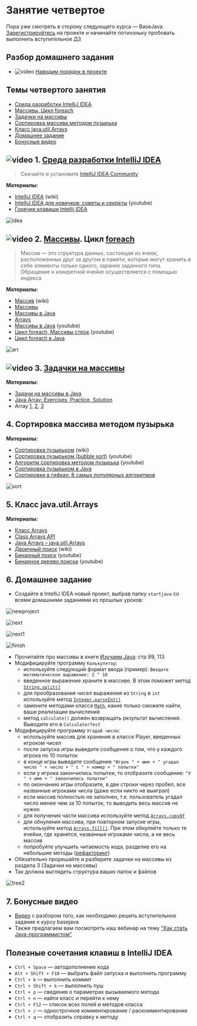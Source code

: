 # Занятие четвертое

Пора уже смотреть в сторону следующего курса — BaseJava. [Зарегистрируйтесь](https://topjava.ru/basejava) на проекте и начинайте потихоньку пробовать выполнить вступительное ДЗ

## Разбор домашнего задания
- ![video](https://user-images.githubusercontent.com/29703461/81983788-359a6c80-9634-11ea-9b47-09a56fd3d999.png) [Наводим порядок в проекте](https://drive.google.com/file/d/1IYfWYTgZnuJM80OkyWC7Ydpa8cgmfZOt/view?usp=sharing)

## Темы четвертого занятия
- [Среда разработки IntelliJ IDEA](#1)
- [Массивы. Цикл foreach](#2)
- [Задачки на массивы](#3)
- [Сортировка массива методом пузырька](#4)
- [Класс java.util.Arrays](#5)
- [Домашнее задание](#6)
- [Бонусные видео](#7)

## ![video](https://user-images.githubusercontent.com/29703461/81982928-d556fb00-9632-11ea-9794-ea198832d674.png) <a name="1">1. [Среда разработки IntelliJ IDEA](https://drive.google.com/file/d/1EztSgbHW7rOMqFdIQU2gfV9DVn9zQ7q0/view?usp=sharing)</a>
> Скачайте и установите [IntelliJ IDEA Community](http://www.jetbrains.com/idea/download/index.html)

**Материалы:**
- [IntelliJ IDEA](https://ru.wikipedia.org/wiki/IntelliJ_IDEA) (wiki)
- [IntelliJ IDEA для новичков: советы и секреты](https://www.youtube.com/watch?v=mcvnjaLqVWQ) (youtube)
- [Горячие клавиши Intellij IDEA](https://devcolibri.com/горячие-клавиши-intellij-idea)

![idea](https://user-images.githubusercontent.com/29703461/40548020-30a103fe-603c-11e8-9fa2-3d825c3d75e4.png)

## ![video](https://user-images.githubusercontent.com/29703461/81982928-d556fb00-9632-11ea-9794-ea198832d674.png) <a name="2">2. [Массивы](https://drive.google.com/file/d/11hTa-7sbV2R7YKNmfE4qZ_4DBtIwUKwJ/view?usp=sharing). Цикл [foreach](https://drive.google.com/open?id=1ZvCrFOKiIV01ZO1yGtDsuFRNg3YksfqU)</a>
> Массив — это структура данных, состоящая из ячеек, расположенных друг за другом в памяти, которые могут хранить в себе элементы только одного, заранее заданного типа. Обращение к конкретной ячейке осуществляется с помощью индекса

**Материалы:**
- [Массив](https://ru.wikipedia.org/wiki/Массив_(программирование)) (wiki)
- [Массивы](http://developer.alexanderklimov.ru/android/java/array.php)
- [Массивы в Java](http://www.skipy.ru/technics/arrays.html)
- [Arrays](https://docs.oracle.com/javase/tutorial/java/nutsandbolts/arrays.html)
- [Массивы в Java](https://www.youtube.com/watch?v=li86TEAEhYM) (youtube)
- [Цикл foreach, Массивы строк](https://www.youtube.com/watch?v=8AD55r64yNw) (youtube)
- [Цикл foreach в Java](https://pr0java.blogspot.com/2015/04/for-foreach.html)

![arr](https://user-images.githubusercontent.com/29703461/40573705-dd7d8a52-60cd-11e8-8213-7f79b0c56f24.png)

## ![video](https://user-images.githubusercontent.com/29703461/81982928-d556fb00-9632-11ea-9794-ea198832d674.png) <a name="3">3. [Задачки на массивы](https://drive.google.com/file/d/1Bp7evzvvumsISUp0DHXBekH0iDOflkvB/view?usp=sharing)</a>

**Материалы:**
 - [Задачи на массивы в Java](http://taskcode.ru/array)
 - [Java Array: Exercises, Practice, Solution](https://www.w3resource.com/java-exercises/array/index.php)
 - Array [1](http://codingbat.com/java/Array-1), [2](http://codingbat.com/java/Array-2), [3](http://codingbat.com/java/Array-3)

## <a name="4">4. Сортировка массива методом пузырька</a>

**Материалы:**
- [Сортировка пузырьком](https://ru.wikipedia.org/wiki/Сортировка_пузырьком) (wiki)
- [Cортировка пузырьком (bubble sort)](https://www.youtube.com/watch?v=oqpICiM165I) (youtube)
- [Алгоритм сортировка методом пузырька](https://www.youtube.com/watch?v=5JMInXAtnQg) (youtube)
- [Сортировка пузырьком в Java](https://nicholasgribanov.name/legendarnaya-sortirovka-puzyrkom/)
- [Сортировки в гифках: 8 самых популярных алгоритмов](https://proglib.io/p/sort-gif)

![sort](https://user-images.githubusercontent.com/29703461/40580205-cc8a3554-6142-11e8-9776-e3e20817fd5b.gif)

## <a name="5">5. Класс java.util.Arrays</a>

**Материалы:**
- [Класс Arrays](http://developer.alexanderklimov.ru/android/java/array.php#arrays)
- [Class Arrays API](https://docs.oracle.com/javase/8/docs/api/java/util/Arrays.html)
- [Java Arrays – java.util.Arrays](https://www.journaldev.com/16770/java-arrays-java-util-arrays)
- [Двоичный поиск](https://ru.wikipedia.org/wiki/Двоичный_поиск) (wiki)
- [Бинарный поиск](https://youtu.be/SW_UCzFO7X0?t=16m44s) (youtube)
- [Бинарное дерево поиска](https://youtu.be/HBMlhZAOhoI) (youtube)

## <a name="6">6. Домашнее задание</a>

- Создайте в IntelliJ IDEA новый проект, выбрав папку `startjava` со всеми домашними заданиями из прошлых уроков:

![newproject](https://user-images.githubusercontent.com/29703461/109776236-6c695f80-7c13-11eb-9d4c-0848737e31b4.png)

![next](https://user-images.githubusercontent.com/29703461/109776402-928eff80-7c13-11eb-88eb-f2fe9d3276a5.png)

![next1](https://user-images.githubusercontent.com/29703461/109777118-67f17680-7c14-11eb-98e3-83cbf372a6cb.png)

![finish](https://user-images.githubusercontent.com/29703461/109777723-139ac680-7c15-11eb-9b4a-8dfcf2e9daa4.png)

- Прочитайте про массивы в книге [Изучаем Java](https://www.ozon.ru/context/detail/id/7821666/): стр 89, 113
- Модифицируйте программу `Калькулятор`:  
  - используйте следующий формат ввода (пример): `Введите математическое выражение: 2 ^ 10`
  - введенное выражение храните в массиве. В этом поможет метод [`String.split()`](https://javarush.ru/groups/posts/2907-metod-split-v-java-delim-stroku-na-chasti)
  - для преобразования чисел выражения из `String` в `int` используйте метод [`Integer.parseInt()`](https://javarush.ru/groups/posts/2743-rukovodstvo-po-klassu-java-integer)
  - замените методами класса [`Math`](https://docs.oracle.com/javase/8/docs/api/java/lang/Math.html), какие только сможете найти, ваши реализации вычислений
  - метод `calculate()` должен возвращать результат вычисления. Выводите его в `CalculatorTest`
- Модифицируйте программу `Угадай число`:  
  - используйте массив для хранения в классе Player, введенных игроком чисел  
  - после запуска игры выведите сообщение о том, что у каждого игрока по 10 попыток
  - в конце игры выведите сообщение `"Игрок " + имя + " угадал число " + число + " с " + номер + " попытки"`
  - если у игрока закончились попытки, то отобразите сообщение: `"У " + имя + " закончились попытки"`
  - по окончанию игры отобразите, в две строки через пробел, все названные игроками числа (даже если никто не выиграл)
  - если массив полностью не заполнен, т.е. пользователь угадал число менее чем за 10 попыток, то выводить весь массив не нужно
  - для получения части массива используйте метод [`Arrays.copyOf`](https://javarush.ru/groups/posts/1933-klass-arrays-i-ego-ispoljhzovanie)
  - для обнуления массива, при повторном запуске игры, используйте метод [`Arrays.fill()`](http://developer.alexanderklimov.ru/android/java/array.php#fill). При этом обнуляйте только те ячейки, где хранятся, названные игроками числа, а не весь массив
  - попробуйте улучшить читаемость кода, разделив его на небольшие методы ([рефакторинг](https://ru.wikipedia.org/wiki/Рефакторинг))
- Обязательно прорешайте и разберите задачки на массивы из раздела 3 (Задачки на массивы)
- Так должна выглядеть структура ваших папок и файлов

![tree2](https://user-images.githubusercontent.com/29703461/112764506-8e3ae400-9011-11eb-8db9-a0d791942f6a.png)
  
## <a name="7">7. Бонусные видео</a>
- [Видео](https://drive.google.com/file/d/1W9AtOE3yvDCOOZxmHSw4lGpFiFVYJB8_/view?usp=sharing) с разбором того, как необходимо решить вступительное задание к курсу basejava
- Также предлагаем вам посмотреть наш вебинар на тему ["Как стать Java-программистом"](https://vk.com/wall-18505771_829)

## Полезные сочетания клавиш в IntelliJ IDEA
- `Ctrl + Space` — автодополнение кода
- `Alt + Shift + F10`	— выбрать файл запуска и выполнить программу
- `Ctrl + k` — выполнить коммит
- `Ctrl + Shift + k` — выполнить пуш
- `Ctrl + p` — сведения о параметрах вызываемого метода
- `Ctrl + n` — найти класс и перейти к нему
- `Ctrl + F12` — список всех полей и методов класса
- `Ctrl + /` — однострочное комментирование / раскомментирование
- `Ctrl + q` — отобразить справку к методу

